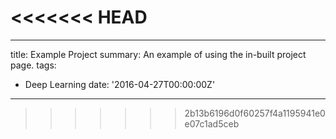 <<<<<<< HEAD
=======
---
title: Example Project
summary: An example of using the in-built project page.
tags:
  - Deep Learning
date: '2016-04-27T00:00:00Z'
---
>>>>>>> 2b13b6196d0f60257f4a1195941e0e07c1ad5ceb
